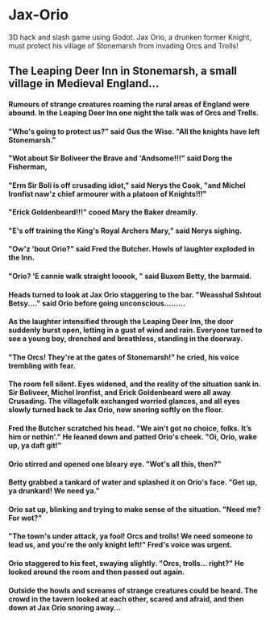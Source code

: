 # Jax-Orio
3D hack and slash game using Godot. Jax Orio, a drunken former Knight, must protect his village of Stonemarsh from invading Orcs and Trolls!

## The Leaping Deer Inn in Stonemarsh, a small village in Medieval England...

#### Rumours of strange creatures roaming the rural areas of England were abound. In the Leaping Deer Inn one night the talk was of Orcs and Trolls.
#### "Who's going to protect us?" said Gus the Wise. "All the knights have left Stonemarsh."
#### "Wot about Sir Boliveer the Brave and 'Andsome!!!" said Dorg the Fisherman, 
#### "Erm Sir Boli is off crusading idiot," said Nerys the Cook, "and Michel Ironfist naw'z chief armourer with a platoon of Knights!!!" 
#### "Erick Goldenbeard!!!" cooed Mary the Baker dreamily. 
#### "E's off training the King's Royal Archers Mary," said Nerys sighing.
#### "Ow'z 'bout Orio?" said Fred the Butcher. Howls of laughter exploded in the Inn. 
#### "Orio? 'E cannie walk straight looook, " said Buxom Betty, the barmaid. 
#### Heads turned to look at Jax Orio staggering to the bar. "Weasshal Sshtout Betsy...." said Orio before going unconscious.........
#### As the laughter intensified through the Leaping Deer Inn, the door suddenly burst open, letting in a gust of wind and rain. Everyone turned to see a young boy, drenched and breathless, standing in the doorway.
#### "The Orcs! They're at the gates of Stonemarsh!" he cried, his voice trembling with fear.
#### The room fell silent. Eyes widened, and the reality of the situation sank in. Sir Boliveer, Michel Ironfist, and Erick Goldenbeard were all away Crusading. The villagefolk exchanged worried glances, and all eyes slowly turned back to Jax Orio, now snoring softly on the floor.
#### Fred the Butcher scratched his head. "We ain't got no choice, folks. It’s him or nothin'." He leaned down and patted Orio's cheek. "Oi, Orio, wake up, ya daft git!"
#### Orio stirred and opened one bleary eye. "Wot's all this, then?"
#### Betty grabbed a tankard of water and splashed it on Orio's face. "Get up, ya drunkard! We need ya."
#### Orio sat up, blinking and trying to make sense of the situation. "Need me? For wot?"
#### "The town's under attack, ya fool! Orcs and trolls! We need someone to lead us, and you're the only knight left!" Fred's voice was urgent.
#### Orio staggered to his feet, swaying slightly. "Orcs, trolls... right?" He looked around the room and then passed out again.
#### Outside the howls and screams of strange creatures could be heard. The crowd in the tavern looked at each other, scared and afraid, and then down at Jax Orio snoring away...  
